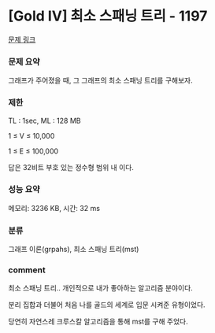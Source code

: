 
# [Gold IV] 최소 스패닝 트리 - 1197

[문제 링크](https://www.acmicpc.net/problem/1197)

### 문제 요약

<p> 그래프가 주어졌을 때, 그 그래프의 최소 스패닝 트리를 구해보자. </p>

### 제한

TL : 1sec, ML : 128 MB

1 ≤ V ≤ 10,000

1 ≤ E ≤ 100,000

답은 32비트 부호 있는 정수형 범위 내 이다.

### 성능 요약

메모리: 3236 KB, 시간: 32 ms

### 분류

그래프 이론(grpahs), 최소 스패닝 트리(mst)

### comment

최소 스패닝 트리.. 개인적으로 내가 좋아하는 알고리즘 분야이다.

분리 집합과 더불어 처음 나를 골드의 세계로 입문 시켜준 유형이었다.

당연히 자연스레 크루스칼 알고리즘을 통해 mst를 구해 주었다.
